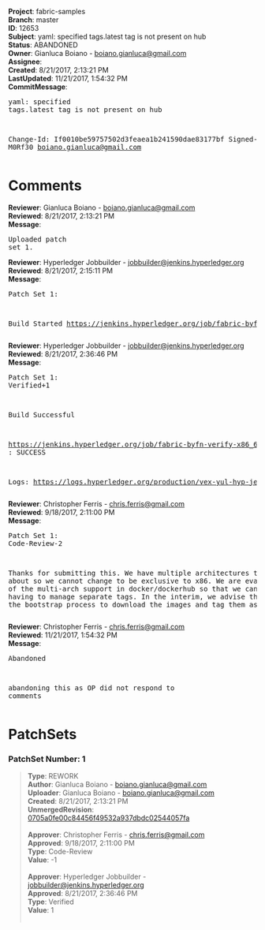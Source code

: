 <strong>Project</strong>: fabric-samples<br><strong>Branch</strong>: master<br><strong>ID</strong>: 12653<br><strong>Subject</strong>: yaml: specified tags.latest tag is not present on hub<br><strong>Status</strong>: ABANDONED<br><strong>Owner</strong>: Gianluca Boiano - boiano.gianluca@gmail.com<br><strong>Assignee</strong>:<br><strong>Created</strong>: 8/21/2017, 2:13:21 PM<br><strong>LastUpdated</strong>: 11/21/2017, 1:54:32 PM<br><strong>CommitMessage</strong>:<br><pre>yaml: specified tags.latest tag is not present on hub

Change-Id: If0010be59757502d3feaea1b241590dae83177bf
Signed-off-by: M0Rf30 <boiano.gianluca@gmail.com>
</pre><h1>Comments</h1><strong>Reviewer</strong>: Gianluca Boiano - boiano.gianluca@gmail.com<br><strong>Reviewed</strong>: 8/21/2017, 2:13:21 PM<br><strong>Message</strong>: <pre>Uploaded patch set 1.</pre><strong>Reviewer</strong>: Hyperledger Jobbuilder - jobbuilder@jenkins.hyperledger.org<br><strong>Reviewed</strong>: 8/21/2017, 2:15:11 PM<br><strong>Message</strong>: <pre>Patch Set 1:

Build Started https://jenkins.hyperledger.org/job/fabric-byfn-verify-x86_64/25/</pre><strong>Reviewer</strong>: Hyperledger Jobbuilder - jobbuilder@jenkins.hyperledger.org<br><strong>Reviewed</strong>: 8/21/2017, 2:36:46 PM<br><strong>Message</strong>: <pre>Patch Set 1: Verified+1

Build Successful 

https://jenkins.hyperledger.org/job/fabric-byfn-verify-x86_64/25/ : SUCCESS

Logs: https://logs.hyperledger.org/production/vex-yul-hyp-jenkins-1/fabric-byfn-verify-x86_64/25</pre><strong>Reviewer</strong>: Christopher Ferris - chris.ferris@gmail.com<br><strong>Reviewed</strong>: 9/18/2017, 2:11:00 PM<br><strong>Message</strong>: <pre>Patch Set 1: Code-Review-2

Thanks for submitting this. We have multiple architectures to worry about so we cannot change to be exclusive to x86. We are evaluating use of the multi-arch support in docker/dockerhub so that we can avoid having to manage separate tags. In the interim, we advise that you use the bootstrap process to download the images and tag them as latest. https://github.com/hyperledger/fabric-samples/blob/release/scripts/fabric-preload.sh</pre><strong>Reviewer</strong>: Christopher Ferris - chris.ferris@gmail.com<br><strong>Reviewed</strong>: 11/21/2017, 1:54:32 PM<br><strong>Message</strong>: <pre>Abandoned

abandoning this as OP did not respond to comments</pre><h1>PatchSets</h1><h3>PatchSet Number: 1</h3><blockquote><strong>Type</strong>: REWORK<br><strong>Author</strong>: Gianluca Boiano - boiano.gianluca@gmail.com<br><strong>Uploader</strong>: Gianluca Boiano - boiano.gianluca@gmail.com<br><strong>Created</strong>: 8/21/2017, 2:13:21 PM<br><strong>UnmergedRevision</strong>: [0705a0fe00c84456f49532a937dbdc02544057fa](https://github.com/hyperledger-gerrit-archive/fabric-samples/commit/0705a0fe00c84456f49532a937dbdc02544057fa)<br><br><strong>Approver</strong>: Christopher Ferris - chris.ferris@gmail.com<br><strong>Approved</strong>: 9/18/2017, 2:11:00 PM<br><strong>Type</strong>: Code-Review<br><strong>Value</strong>: -1<br><br><strong>Approver</strong>: Hyperledger Jobbuilder - jobbuilder@jenkins.hyperledger.org<br><strong>Approved</strong>: 8/21/2017, 2:36:46 PM<br><strong>Type</strong>: Verified<br><strong>Value</strong>: 1<br><br></blockquote>